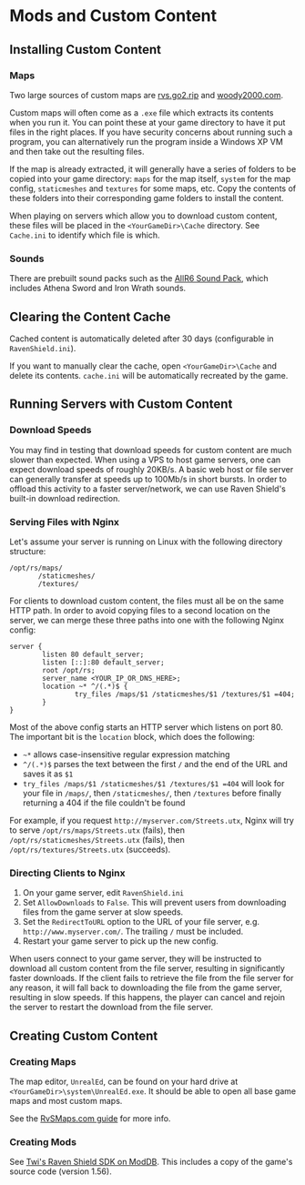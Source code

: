 # Mods and Custom Content

## Installing Custom Content

### Maps

Two large sources of custom maps are [rvs.go2.rip](https://rvs.go2.rip/maps) and [woody2000.com](http://www.woody2000.com/download.php?list.2).

Custom maps will often come as a `.exe` file which extracts its contents when you run it. You can point these at your game directory to have it put files in the right places. If you have security concerns about running such a program, you can alternatively run the program inside a Windows XP VM and then take out the resulting files.

If the map is already extracted, it will generally have a series of folders to be copied into your game directory: `maps` for the map itself, `system` for the map config, `staticmeshes` and `textures` for some maps, etc. Copy the contents of these folders into their corresponding game folders to install the content.

When playing on servers which allow you to download custom content, these files will be placed in the `<YourGameDir>\Cache` directory. See `Cache.ini` to identify which file is which.

### Sounds

There are prebuilt sound packs such as the [AllR6 Sound Pack](http://allr6.com/discuss/viewtopic.php?id=68&i=1), which includes Athena Sword and Iron Wrath sounds.

## Clearing the Content Cache

Cached content is automatically deleted after 30 days (configurable in `RavenShield.ini`).

If you want to manually clear the cache, open `<YourGameDir>\Cache` and delete its contents. `cache.ini` will be automatically recreated by the game.

## Running Servers with Custom Content

### Download Speeds

You may find in testing that download speeds for custom content are much slower than expected. When using a VPS to host game servers, one can expect download speeds of roughly 20KB/s. A basic web host or file server can generally transfer at speeds up to 100Mb/s in short bursts. In order to offload this activity to a faster server/network, we can use Raven Shield's built-in download redirection.

### Serving Files with Nginx

Let's assume your server is running on Linux with the following directory structure:

```
/opt/rs/maps/
       /staticmeshes/
       /textures/
```

For clients to download custom content, the files must all be on the same HTTP path. In order to avoid copying files to a second location on the server, we can merge these three paths into one with the following Nginx config:

```
server {
        listen 80 default_server;
        listen [::]:80 default_server;
        root /opt/rs;
        server_name <YOUR_IP_OR_DNS_HERE>;
        location ~* ^/(.*)$ {
                try_files /maps/$1 /staticmeshes/$1 /textures/$1 =404;
        }
}
```

Most of the above config starts an HTTP server which listens on port 80. The important bit is the `location` block, which does the following:

- `~*` allows case-insensitive regular expression matching
- `^/(.*)$` parses the text between the first `/` and the end of the URL and saves it as `$1`
- `try_files /maps/$1 /staticmeshes/$1 /textures/$1 =404` will look for your file in `/maps/`, then `/staticmeshes/`, then `/textures` before finally returning a 404 if the file couldn't be found

For example, if you request `http://myserver.com/Streets.utx`, Nginx will try to serve `/opt/rs/maps/Streets.utx` (fails), then `/opt/rs/staticmeshes/Streets.utx` (fails), then `/opt/rs/textures/Streets.utx` (succeeds).

### Directing Clients to Nginx

1. On your game server, edit `RavenShield.ini`
1. Set `AllowDownloads` to `False`. This will prevent users from downloading files from the game server at slow speeds.
1. Set the `RedirectToURL` option to the URL of your file server, e.g. `http://www.myserver.com/`. The trailing `/` must be included.
1. Restart your game server to pick up the new config.

When users connect to your game server, they will be instructed to download all custom content from the file server, resulting in significantly faster downloads. If the client fails to retrieve the file from the file server for any reason, it will fall back to downloading the file from the game server, resulting in slow speeds. If this happens, the player can cancel and rejoin the server to restart the download from the file server.

## Creating Custom Content

### Creating Maps

The map editor, `UnrealEd`, can be found on your hard drive at `<YourGameDir>\system\UnrealEd.exe`. It should be able to open all base game maps and most custom maps.

See the [RvSMaps.com guide](http://rvsmaps.smclan.org/tut_sounds.htm) for more info.

### Creating Mods

See [Twi's Raven Shield SDK on ModDB](https://www.moddb.com/mods/raven-shield-software-development-kit). This includes a copy of the game's source code (version 1.56).
